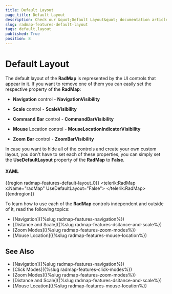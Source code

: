 ```yaml
---
title: Default Layout
page_title: Default Layout
description: Check our &quot;Default Layout&quot; documentation article for the RadMap WPF control.
slug: radmap-features-default-layout
tags: default,layout
published: True
position: 8
---
```


# Default Layout

The default layout of the __RadMap__ is represented by the UI controls that appear in it. If you want to remove one of them you can easily set the respective property of the __RadMap__:

* __Navigation__ control - __NavigationVisibility__

* __Scale__ control - __ScaleVisibility__

* __Command__ __Bar__ control - __CommandBarVisibility__

* __Mouse__ Location control - __MouseLocationIndicatorVisibility__

* __Zoom__ __Bar__ control - __ZoomBarVisibility__

In case you want to hide all of the controls and create your own custom layout, you don't have to set each of these properties, you can simply set the __UseDefaultLayout__ property of the __RadMap__ to __False__.

#### __XAML__
{{region radmap-features-default-layout_0}}
	<telerik:RadMap x:Name="radMap"
	                UseDefaultLayout="False">
	</telerik:RadMap>
{{endregion}}

To learn how to use each of the __RadMap__ controls independent and outside of it, read the following topics:

* [Navigation]({%slug radmap-features-navigation%})
* [Distance and Scale]({%slug radmap-features-dsitance-and-scale%})
* [Zoom Modes]({%slug radmap-features-zoom-modes%})
* [Mouse Location]({%slug radmap-features-mouse-location%})

## See Also
 * [Navigation]({%slug radmap-features-navigation%})
 * [Click Modes]({%slug radmap-features-click-modes%})
 * [Zoom Modes]({%slug radmap-features-zoom-modes%})
 * [Distance and Scale]({%slug radmap-features-dsitance-and-scale%})
 * [Mouse Location]({%slug radmap-features-mouse-location%})